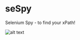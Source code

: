 # seSpy
Selenium Spy - to find your xPath!


![alt text](https://github.com/pichai-t/seSpy/tree/master/SeSpy/add-on/seSpySample..JPG)
